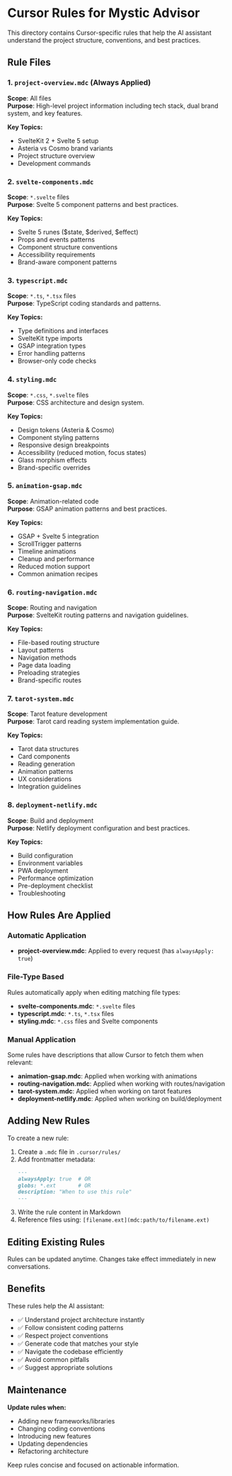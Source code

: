 # Cursor Rules for Mystic Advisor

This directory contains Cursor-specific rules that help the AI assistant understand the project structure, conventions, and best practices.

## Rule Files

### 1. `project-overview.mdc` (Always Applied)
**Scope**: All files  
**Purpose**: High-level project information including tech stack, dual brand system, and key features.

**Key Topics:**
- SvelteKit 2 + Svelte 5 setup
- Asteria vs Cosmo brand variants
- Project structure overview
- Development commands

### 2. `svelte-components.mdc`
**Scope**: `*.svelte` files  
**Purpose**: Svelte 5 component patterns and best practices.

**Key Topics:**
- Svelte 5 runes ($state, $derived, $effect)
- Props and events patterns
- Component structure conventions
- Accessibility requirements
- Brand-aware component patterns

### 3. `typescript.mdc`
**Scope**: `*.ts`, `*.tsx` files  
**Purpose**: TypeScript coding standards and patterns.

**Key Topics:**
- Type definitions and interfaces
- SvelteKit type imports
- GSAP integration types
- Error handling patterns
- Browser-only code checks

### 4. `styling.mdc`
**Scope**: `*.css`, `*.svelte` files  
**Purpose**: CSS architecture and design system.

**Key Topics:**
- Design tokens (Asteria & Cosmo)
- Component styling patterns
- Responsive design breakpoints
- Accessibility (reduced motion, focus states)
- Glass morphism effects
- Brand-specific overrides

### 5. `animation-gsap.mdc`
**Scope**: Animation-related code  
**Purpose**: GSAP animation patterns and best practices.

**Key Topics:**
- GSAP + Svelte 5 integration
- ScrollTrigger patterns
- Timeline animations
- Cleanup and performance
- Reduced motion support
- Common animation recipes

### 6. `routing-navigation.mdc`
**Scope**: Routing and navigation  
**Purpose**: SvelteKit routing patterns and navigation guidelines.

**Key Topics:**
- File-based routing structure
- Layout patterns
- Navigation methods
- Page data loading
- Preloading strategies
- Brand-specific routes

### 7. `tarot-system.mdc`
**Scope**: Tarot feature development  
**Purpose**: Tarot card reading system implementation guide.

**Key Topics:**
- Tarot data structures
- Card components
- Reading generation
- Animation patterns
- UX considerations
- Integration guidelines

### 8. `deployment-netlify.mdc`
**Scope**: Build and deployment  
**Purpose**: Netlify deployment configuration and best practices.

**Key Topics:**
- Build configuration
- Environment variables
- PWA deployment
- Performance optimization
- Pre-deployment checklist
- Troubleshooting

## How Rules Are Applied

### Automatic Application
- **project-overview.mdc**: Applied to every request (has `alwaysApply: true`)

### File-Type Based
Rules automatically apply when editing matching file types:
- **svelte-components.mdc**: `*.svelte` files
- **typescript.mdc**: `*.ts`, `*.tsx` files
- **styling.mdc**: `*.css` files and Svelte components

### Manual Application
Some rules have descriptions that allow Cursor to fetch them when relevant:
- **animation-gsap.mdc**: Applied when working with animations
- **routing-navigation.mdc**: Applied when working with routes/navigation
- **tarot-system.mdc**: Applied when working on tarot features
- **deployment-netlify.mdc**: Applied when working on build/deployment

## Adding New Rules

To create a new rule:

1. Create a `.mdc` file in `.cursor/rules/`
2. Add frontmatter metadata:
   ```markdown
   ---
   alwaysApply: true  # OR
   globs: *.ext       # OR
   description: "When to use this rule"
   ---
   ```
3. Write the rule content in Markdown
4. Reference files using: `[filename.ext](mdc:path/to/filename.ext)`

## Editing Existing Rules

Rules can be updated anytime. Changes take effect immediately in new conversations.

## Benefits

These rules help the AI assistant:
- ✅ Understand project architecture instantly
- ✅ Follow consistent coding patterns
- ✅ Respect project conventions
- ✅ Generate code that matches your style
- ✅ Navigate the codebase efficiently
- ✅ Avoid common pitfalls
- ✅ Suggest appropriate solutions

## Maintenance

**Update rules when:**
- Adding new frameworks/libraries
- Changing coding conventions
- Introducing new features
- Updating dependencies
- Refactoring architecture

Keep rules concise and focused on actionable information.





